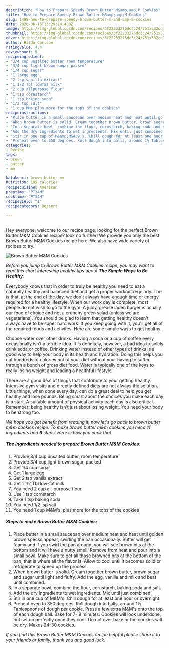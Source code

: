 ```yaml
---
description: "How to Prepare Speedy Brown Butter M&amp;amp;M Cookies"
title: "How to Prepare Speedy Brown Butter M&amp;amp;M Cookies"
slug: 1489-how-to-prepare-speedy-brown-butter-m-and-amp-m-cookies
date: 2020-06-16T13:29:14.480Z
image: https://img-global.cpcdn.com/recipes/3f22233276dc3c24/751x532cq70/brown-butter-mm-cookies-recipe-main-photo.jpg
thumbnail: https://img-global.cpcdn.com/recipes/3f22233276dc3c24/751x532cq70/brown-butter-mm-cookies-recipe-main-photo.jpg
cover: https://img-global.cpcdn.com/recipes/3f22233276dc3c24/751x532cq70/brown-butter-mm-cookies-recipe-main-photo.jpg
author: Hilda Carlson
ratingvalue: 4.4
reviewcount: 9
recipeingredient:
- "3/4 cup unsalted butter room temperature"
- "3/4 cup light brown sugar packed"
- "1/4 cup sugar"
- "1 large egg"
- "2 tsp vanilla extract"
- "1 1/2 Tbl lowfat milk"
- "2 cup allpurpose flour"
- "1 tsp cornstarch"
- "1 tsp baking soda"
- "1/2 tsp salt"
- "1 cup MMs plus more for the tops of the cookies"
recipeinstructions:
- "Place butter in a small saucepan over medium heat and heat until golden brown specks appear, swirling the pan occasionally. Butter will get foamy and if you swirl the pan around, you will see brown bits at the bottom and it will have a nutty smell. Remove from heat and pour into a small bowl. Make sure to get all those browned bits at the bottom of the pan, that is where all the flavor is. Allow to cool until it becomes solid or refrigerate to speed up the process."
- "When brown butter is solid. Cream together brown butter, brown sugar and sugar until light and fluffy. Add the egg, vanilla and milk and beat until combined."
- "In a separate bowl, combine the flour, cornstarch, baking soda and salt."
- "Add the dry ingredients to wet ingredients. Mix until just combined."
- "Stir in one cup of M&amp;M&#39;s. Chill dough for at least one hour or overnight."
- "Preheat oven to 350 degrees. Roll dough into balls, around 1½ Tablespoons of dough per cookie. Press a few extra M&amp;M&#39;s onto the top of each dough ball. Bake for 7- 9 minutes. Cookies will look underdone, but set up perfectly once they cool. Do not over bake or the cookies will be dry. Makes 24-30 cookies."
categories:
- Recipe
tags:
- brown
- butter
- mm

katakunci: brown butter mm 
nutrition: 195 calories
recipecuisine: American
preptime: "PT14M"
cooktime: "PT34M"
recipeyield: "1"
recipecategory: Dessert

---
```

<br>
Hey everyone, welcome to our recipe page, looking for the perfect Brown Butter M&amp;M Cookies recipe? look no further! We provide you only the best Brown Butter M&amp;M Cookies recipe here. We also have wide variety of recipes to try.
<br>


![Brown Butter M&amp;M Cookies](https://img-global.cpcdn.com/recipes/3f22233276dc3c24/751x532cq70/brown-butter-mm-cookies-recipe-main-photo.jpg)

<i>Before you jump to Brown Butter M&amp;M Cookies recipe, you may want to read this short interesting healthy tips about <strong>The Simple Ways to Be Healthy</strong>.</i>

Everybody knows that in order to truly be healthy you need to eat a naturally healthy and balanced diet and get a proper workout regularly. The  is that, at the end of the day, we don't always have enough time or energy required for a healthy lifestyle. When our work day is complete, most people do not wish to go to the gym. A juicy, grease laden burger is usually our food of choice and not a crunchy green salad (unless we are vegetarians). You should be glad to learn that getting healthy doesn't always have to be super hard work. If you keep going with it, you'll get all of the required foods and activites. Here are some simple ways to get healthy.

Choose water over other drinks. Having a soda or a cup of coffee every occasionally isn’t a terrible idea. It is definitely, however, a bad idea to solely drink soda or coffee. Drinking water instead of other types of drinks is a good way to help your body in its health and hydration. Doing this helps you cut hundreds of calories out of your diet without your having to suffer through a bunch of gross diet food. Water is typically one of the keys to really losing weight and leading a healthful lifestyle.

There are a good deal of things that contribute to your getting healthy. Intensive gym visits and directly defined diets are not always the solution. Little things, when done every day, can do a great deal to help you get healthy and lose pounds. Being smart about the choices you make each day is a start. A suitable amount of physical activity each day is also critical. Remember: being healthy isn’t just about losing weight. You need your body to be strong too. 


<i>We hope you got benefit from reading it, now let's go back to brown butter m&amp;m cookies recipe. To make brown butter m&amp;m cookies you need <strong>11</strong> ingredients and <strong>6</strong> steps. Here is how you cook that.
</i>

##### The ingredients needed to prepare Brown Butter M&amp;M Cookies:

1. Provide 3/4 cup unsalted butter, room temperature
1. Provide 3/4 cup light brown sugar, packed
1. Get 1/4 cup sugar
1. Get 1 large egg
1. Get 2 tsp vanilla extract
1. Get 1 1/2 Tbl low-fat milk
1. You need 2 cup all-purpose flour
1. Use 1 tsp cornstarch
1. Take 1 tsp baking soda
1. You need 1/2 tsp salt
1. You need 1 cup M&amp;M&#39;s, plus more for the tops of the cookies


##### Steps to make Brown Butter M&amp;M Cookies:

1. Place butter in a small saucepan over medium heat and heat until golden brown specks appear, swirling the pan occasionally. Butter will get foamy and if you swirl the pan around, you will see brown bits at the bottom and it will have a nutty smell. Remove from heat and pour into a small bowl. Make sure to get all those browned bits at the bottom of the pan, that is where all the flavor is. Allow to cool until it becomes solid or refrigerate to speed up the process.
1. When brown butter is solid. Cream together brown butter, brown sugar and sugar until light and fluffy. Add the egg, vanilla and milk and beat until combined.
1. In a separate bowl, combine the flour, cornstarch, baking soda and salt.
1. Add the dry ingredients to wet ingredients. Mix until just combined.
1. Stir in one cup of M&amp;M&#39;s. Chill dough for at least one hour or overnight.
1. Preheat oven to 350 degrees. Roll dough into balls, around 1½ Tablespoons of dough per cookie. Press a few extra M&amp;M&#39;s onto the top of each dough ball. Bake for 7- 9 minutes. Cookies will look underdone, but set up perfectly once they cool. Do not over bake or the cookies will be dry. Makes 24-30 cookies.


<i>If you find this Brown Butter M&amp;M Cookies recipe helpful please share it to your friends or family, thank you and good luck.</i>
